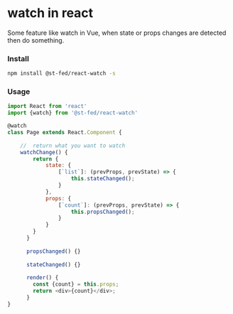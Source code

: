 # watch in react
Some feature like watch in Vue, when state or props changes are detected then do something.

### Install
```bash
npm install @st-fed/react-watch -s
```

### Usage
```javascript
import React from 'react'
import {watch} from '@st-fed/react-watch'

@watch
class Page extends React.Component {
    
    //  return what you want to watch
    watchChange() {
        return {
            state: {
                [`list`]: (prevProps, prevState) => {
                    this.stateChanged();
                }
            },
            props: {
                [`count`]: (prevProps, prevState) => {
                    this.propsChanged();
                }
            }
        }
      }
      
      propsChanged() {}
      
      stateChanged() {}
      
      render() {
        const {count} = this.props;
        return <div>{count}</div>;
      }
}

```